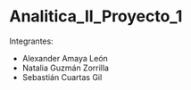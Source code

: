 # Analitica_II_Proyecto_1

Integrantes:
- Alexander Amaya León
- Natalia Guzmán Zorrilla
- Sebastián Cuartas Gil
